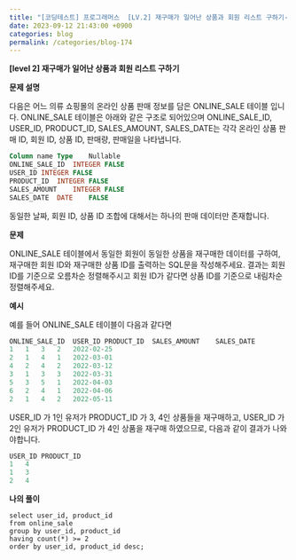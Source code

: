 ```yaml
---
title: "[코딩테스트] 프로그래머스  [LV.2] 재구매가 일어난 상품과 회원 리스트 구하기- sql-select"
date: 2023-09-12 21:43:00 +0900
categories: blog
permalink: /categories/blog-174
---
```



**[level 2] 재구매가 일어난 상품과 회원 리스트 구하기**



**문제 설명**

다음은 어느 의류 쇼핑몰의 온라인 상품 판매 정보를 담은 ONLINE_SALE 테이블 입니다. ONLINE_SALE 테이블은 아래와 같은 구조로 되어있으며 ONLINE_SALE_ID, USER_ID, PRODUCT_ID, SALES_AMOUNT, SALES_DATE는 각각 온라인 상품 판매 ID, 회원 ID, 상품 ID, 판매량, 판매일을 나타냅니다.

```sql
Column name	Type	Nullable
ONLINE_SALE_ID	INTEGER	FALSE
USER_ID	INTEGER	FALSE
PRODUCT_ID	INTEGER	FALSE
SALES_AMOUNT	INTEGER	FALSE
SALES_DATE	DATE	FALSE
```

동일한 날짜, 회원 ID, 상품 ID 조합에 대해서는 하나의 판매 데이터만 존재합니다.

**문제**

ONLINE_SALE 테이블에서 동일한 회원이 동일한 상품을 재구매한 데이터를 구하여, 재구매한 회원 ID와 재구매한 상품 ID를 출력하는 SQL문을 작성해주세요. 결과는 회원 ID를 기준으로 오름차순 정렬해주시고 회원 ID가 같다면 상품 ID를 기준으로 내림차순 정렬해주세요.





**예시**

예를 들어 ONLINE_SALE 테이블이 다음과 같다면

```sql
ONLINE_SALE_ID	USER_ID	PRODUCT_ID	SALES_AMOUNT	SALES_DATE
1	1	3	2	2022-02-25
2	1	4	1	2022-03-01
4	2	4	2	2022-03-12
3	1	3	3	2022-03-31
5	3	5	1	2022-04-03
6	2	4	1	2022-04-06
2	1	4	2	2022-05-11
```

USER_ID 가 1인 유저가 PRODUCT_ID 가 3, 4인 상품들을 재구매하고, USER_ID 가 2인 유저가 PRODUCT_ID 가 4인 상품을 재구매 하였으므로, 다음과 같이 결과가 나와야합니다.


```sql
USER_ID	PRODUCT_ID
1	4
1	3
2	4
```


**나의 풀이**

```
select user_id, product_id
from online_sale
group by user_id, product_id
having count(*) >= 2
order by user_id, product_id desc;
```


